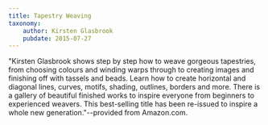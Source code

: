 ```yaml
---
title: Tapestry Weaving
taxonomy:
	author: Kirsten Glasbrook
	pubdate: 2015-07-27
---
```

"Kirsten Glasbrook shows step by step how to weave gorgeous tapestries, from choosing colours and winding warps through to creating images and finishing off with tassels and beads. Learn how to create horizontal and diagonal lines, curves, motifs, shading, outlines, borders and more. There is a gallery of beautiful finished works to inspire everyone from beginners to experienced weavers. This best-selling title has been re-issued to inspire a whole new generation."--provided from Amazon.com.